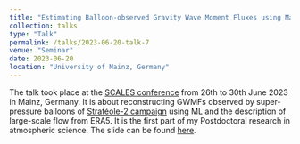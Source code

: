 ```yaml
---
title: "Estimating Balloon-observed Gravity Wave Moment Fluxes using Machine Learning and Input from Reanalysis"
collection: talks
type: "Talk"
permalink: /talks/2023-06-20-talk-7
venue: "Seminar"
date: 2023-06-20
location: "University of Mainz, Germany"
---
```


The talk took place at the [SCALES conference](https://model.uni-mainz.de/scales-conference-2023/) from 26th to 30th June 2023 in Mainz, Germany. It is about reconstructing GWMFs observed by super-pressure balloons of [Stratéole-2 campaign](https://strateole2.aeris-data.fr/) using ML and the description of large-scale flow from ERA5. It is the first part of my Postdoctoral research in atmospheric science. The slide can be found [here](/files/Postdoc/GWMF_using_ML.html).
